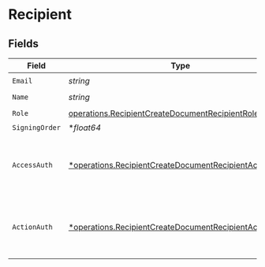 # Recipient


## Fields

| Field                                                                                                                           | Type                                                                                                                            | Required                                                                                                                        | Description                                                                                                                     |
| ------------------------------------------------------------------------------------------------------------------------------- | ------------------------------------------------------------------------------------------------------------------------------- | ------------------------------------------------------------------------------------------------------------------------------- | ------------------------------------------------------------------------------------------------------------------------------- |
| `Email`                                                                                                                         | *string*                                                                                                                        | :heavy_check_mark:                                                                                                              | N/A                                                                                                                             |
| `Name`                                                                                                                          | *string*                                                                                                                        | :heavy_check_mark:                                                                                                              | N/A                                                                                                                             |
| `Role`                                                                                                                          | [operations.RecipientCreateDocumentRecipientRole](../../models/operations/recipientcreatedocumentrecipientrole.md)              | :heavy_check_mark:                                                                                                              | N/A                                                                                                                             |
| `SigningOrder`                                                                                                                  | **float64*                                                                                                                      | :heavy_minus_sign:                                                                                                              | N/A                                                                                                                             |
| `AccessAuth`                                                                                                                    | [*operations.RecipientCreateDocumentRecipientAccessAuth](../../models/operations/recipientcreatedocumentrecipientaccessauth.md) | :heavy_minus_sign:                                                                                                              | The type of authentication required for the recipient to access the document.                                                   |
| `ActionAuth`                                                                                                                    | [*operations.RecipientCreateDocumentRecipientActionAuth](../../models/operations/recipientcreatedocumentrecipientactionauth.md) | :heavy_minus_sign:                                                                                                              | The type of authentication required for the recipient to sign the document.                                                     |